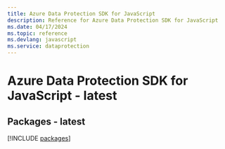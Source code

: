 ```yaml
---
title: Azure Data Protection SDK for JavaScript
description: Reference for Azure Data Protection SDK for JavaScript
ms.date: 04/17/2024
ms.topic: reference
ms.devlang: javascript
ms.service: dataprotection
---
```

# Azure Data Protection SDK for JavaScript - latest
## Packages - latest
[!INCLUDE [packages](data-protection-index.md)]